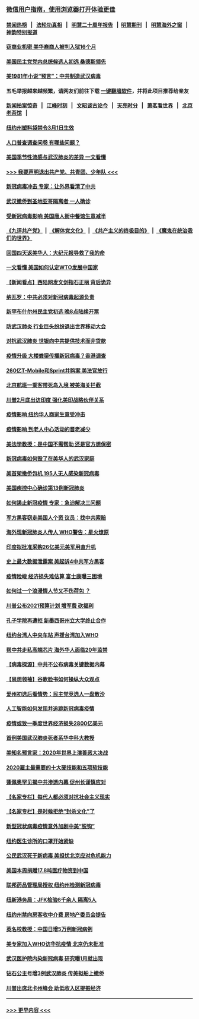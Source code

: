 ### [微信用户指南，使用浏览器打开体验更佳](https://github.com/gfw-breaker/banned-news1/blob/master/indexes/wechat-guide.md?t=0)
#### [禁闻热榜](热点新闻.md?t=0)  &nbsp;&nbsp;|&nbsp;&nbsp; [法轮功真相](https://github.com/gfw-breaker/truth/blob/master/README.md?t=0) &nbsp;&nbsp;|&nbsp;&nbsp; [明慧二十周年报告](https://github.com/gfw-breaker/mh-reports/blob/master/README.md?t=0) &nbsp;&nbsp;|&nbsp;&nbsp;[明慧期刊](https://github.com/gfw-breaker/mh-qikan) &nbsp;&nbsp;|&nbsp;&nbsp; [明慧海外之窗](https://github.com/gfw-breaker/mh-news/blob/master/README.md?t=0) &nbsp;&nbsp;|&nbsp;&nbsp; [神韵特别报道](https://github.com/gfw-breaker/mh-news/blob/master/shenyun.md?t=0)
#### [窃商业机密 美华裔商人被判入狱16个月](../pages/nsc412/n11863911.md?t=02130002) 
#### [美国民主党党内总统候选人初选 桑德斯领先](../pages/nsc412/n11863475.md?t=02130002) 
#### [美1981年小说“预言”：中共制造武汉病毒](../pages/nsc412/n11863306.md?t=02130002) 
#### 五毛举报越来越频繁，请网友们前往下载 [一键翻墙软件](https://github.com/gfw-breaker/ssr-accounts)，并将此项目推荐给亲友
#### [新闻拍案惊奇](https://github.com/gfw-breaker/banned-news1/blob/master/pages/link4.md) &nbsp;&nbsp;|&nbsp;&nbsp; [江峰时刻](https://github.com/gfw-breaker/banned-news1/blob/master/pages/link4.md) &nbsp;&nbsp;|&nbsp;&nbsp; [文昭谈古论今](https://github.com/gfw-breaker/banned-news1/blob/master/pages/link4.md) &nbsp;&nbsp;|&nbsp;&nbsp; [天亮时分](https://github.com/gfw-breaker/banned-news1/blob/master/pages/link4.md) &nbsp;&nbsp;|&nbsp;&nbsp; [萧茗看世界](https://github.com/gfw-breaker/banned-news1/blob/master/pages/link4.md) &nbsp;&nbsp;|&nbsp;&nbsp; [北京老茶馆](https://github.com/gfw-breaker/banned-news1/blob/master/pages/link4.md) &nbsp;&nbsp;|&nbsp;&nbsp; 
#### [纽约州塑料袋禁令3月1日生效](../pages/nsc412/n11862832.md?t=02130002) 
#### [人口普查调查问卷  有哪些问题？](../pages/nsc412/n11862808.md?t=02130002) 
#### [美国季节性流感与武汉肺炎的差异 一文看懂](../pages/nsc412/n11862428.md?t=02130002) 
#### [>>> 我要声明退出共产党、共青团、少年队 <<<](https://github.com/begood0513/goodnews/blob/master/quit/letter.md) 
#### [新冠病毒冲击 专家：让外界看清了中共](../pages/nsc412/n11862280.md?t=02130002) 
#### [武汉撤侨到圣地亚哥隔离者 一人确诊](../pages/nsc412/n11862460.md?t=02130002) 
#### [受新冠病毒影响 美国唐人街中餐馆生意减半](../pages/nsc412/n11861940.md?t=02130002) 
#### [《九评共产党》](https://github.com/begood0513/9ping.md/blob/master/README.md) &nbsp;|&nbsp; [《解体党文化》](../../../../jtdwh.md/blob/master/README.md)  &nbsp;|&nbsp; [《共产主义的终极目的》](../../../../gczydzjmd.md/blob/master/README.md) &nbsp;|&nbsp; [《魔鬼在统治我们的世界》](../../../../mgztzwmdsj.md/blob/master/README.md) 
#### [回国四天返美华人：大纪元报导救了我的命](../pages/nsc412/n11862181.md?t=02130002) 
#### [一文看懂 美国如何认定WTO发展中国家](../pages/nsc412/n11862051.md?t=02130002) 
#### [【新闻看点】西陆网发文剑指石正丽 背后诡异](../pages/nsc412/n11861792.md?t=02130002) 
#### [纳瓦罗：中共必须对新冠病毒起源负责](../pages/nsc412/n11861810.md?t=02130002) 
#### [新罕布什尔州民主党初选 晚8点陆续开票](../pages/nsc412/n11861872.md?t=02130002) 
#### [防武汉肺炎 行业巨头纷纷退出世界移动大会](../pages/nsc412/n11861795.md?t=02130002) 
#### [对抗武汉肺炎 世银向中共提供技术而非贷款](../pages/nsc412/n11861652.md?t=02130002) 
#### [疫情升级 大楼粪渠传播新冠病毒？香港调查](../pages/nsc412/n11861556.md?t=02130002) 
#### [260亿T-Mobile和Sprint并购案 美法官放行](../pages/nsc412/n11861511.md?t=02130002) 
#### [北京航班一乘客带死鸟入境 被美海关拦截](../pages/nsc412/n11861317.md?t=02130002) 
#### [川普2月底出访印度 强化美印战略伙伴关系](../pages/nsc412/n11860557.md?t=02130002) 
#### [疫情影响  纽约华人商家生意受冲击](../pages/nsc412/n11860284.md?t=02130002) 
#### [疫情影响  到老人中心活动的耆老减少](../pages/nsc412/n11860199.md?t=02130002) 
#### [美法学教授：是中国不需帮助 还是官方想保密](../pages/nsc412/n11859492.md?t=02130002) 
#### [新冠病毒如何毁了在美华人的武汉家庭](../pages/nsc412/n11859524.md?t=02130002) 
#### [美首架撤侨包机 195人无人感染新冠病毒](../pages/nsc412/n11859908.md?t=02130002) 
#### [美国疾控中心确诊第13例新冠肺炎](../pages/nsc412/n11859966.md?t=02130002) 
#### [如何遏止新冠疫情 专家：急迫解决三问题](../pages/nsc412/n11859685.md?t=02130002) 
#### [军方黑客窃走美国人个资 议员：找中共索赔](../pages/nsc412/n11859371.md?t=02130002) 
#### [海外现新冠肺炎人传人 WHO警告：星火燎原](../pages/nsc412/n11859252.md?t=02130002) 
#### [印度拟批准采购26亿美元美军用直升机](../pages/nsc412/n11859143.md?t=02130002) 
#### [史上最大数据泄露案 美起诉4中共军方黑客](../pages/nsc412/n11859115.md?t=02130002) 
#### [疫情险峻 经济损失难估算 富士康曝三困境](../pages/nsc412/n11859120.md?t=02130002) 
#### [如何过一个浪漫情人节又不伤荷包 ？](../pages/nsc412/n11858969.md?t=02130002) 
#### [川普公布2021预算计划 增军费 砍福利](../pages/nsc412/n11859012.md?t=02130002) 
#### [孔子学院再遭拒 新墨西哥州立大学终止合作](../pages/nsc412/n11858661.md?t=02130002) 
#### [纽约台湾人中央车站  声援台湾加入WHO](../pages/nsc412/n11857757.md?t=02130002) 
#### [帮中共走私高端芯片 海外华人面临20年监禁](../pages/nsc412/n11855016.md?t=02130002) 
#### [【病毒探源】中共不公布病毒关键数据内幕](../pages/nsc412/n11856584.md?t=02130002) 
#### [【思想领袖】谷歌脸书如何操纵大众观点](../pages/nsc412/n11680874.md?t=02130002) 
#### [爱州初选后看情势：民主党竞选人一盘散沙](../pages/nsc412/n11856557.md?t=02130002) 
#### [人工智能如何发现并追踪新冠病毒疫情](../pages/nsc412/n11856398.md?t=02130002) 
#### [疫情或致一季度世界经济损失2800亿美元](../pages/nsc412/n11855639.md?t=02130002) 
#### [首例美国武汉肺炎死者系华中科大教授](../pages/nsc412/n11855500.md?t=02130002) 
#### [美知名预言家：2020年世界上演善恶大决战](../pages/nsc412/n11855418.md?t=02130002) 
#### [2020雇主最需要的十大硬技能和五项软技能](../pages/nsc412/n11850953.md?t=02130002) 
#### [蓬佩奥罕见揭中共渗透内幕 促州长谨慎应对](../pages/nsc412/n11854685.md?t=02130002) 
#### [【名家专栏】每代人都必须对抗社会主义现实](../pages/nsc412/n11831412.md?t=02130002) 
#### [【名家专栏】是时候拒绝“封杀文化”了](../pages/nsc412/n11814093.md?t=02130002) 
#### [新型冠状病毒疫情意外加剧中美“脱钩”](../pages/nsc412/n11854475.md?t=02130002) 
#### [纽约医生诊所的口罩开始紧缺](../pages/nsc412/n11853364.md?t=02130002) 
#### [公民武汉死于新病毒 美担忧北京应对危机能力](../pages/nsc412/n11854331.md?t=02130002) 
#### [美国本周捐赠17.8吨医疗物资到中国](../pages/nsc412/n11854269.md?t=02130002) 
#### [联邦药品管理局授权  纽约州检测新冠病毒](../pages/nsc412/n11853371.md?t=02130002) 
#### [纽新港务局：JFK检验6千余人  隔离5人](../pages/nsc412/n11853366.md?t=02130002) 
#### [纽约州禁向房客收中介费  房地产委员会提告](../pages/nsc412/n11853360.md?t=02130002) 
#### [英名校教授：中国日增5万例新冠病例](../pages/nsc412/n11854174.md?t=02130002) 
#### [美专家加入WHO访华抗疫情 北京仍未批准](../pages/nsc412/n11854043.md?t=02130002) 
#### [武汉医护院内染新冠病毒 研究曝1月就出现](../pages/nsc412/n11852928.md?t=02130002) 
#### [钻石公主号增3例武汉肺炎 传美拟船上撤侨](../pages/nsc412/n11853240.md?t=02130002) 
#### [川普出席北卡州峰会 助低收入区提振经济](../pages/nsc412/n11853232.md?t=02130002) 

----
#### [ >>> 更早内容 <<< ](../indexes/nsc412-earlier.md)
